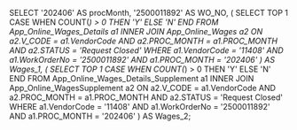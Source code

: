 SELECT 
    '202406' AS procMonth,
    '2500011892' AS WO_NO,
    (
        SELECT TOP 1 
            CASE 
                WHEN COUNT(*) > 0 THEN 'Y' 
                ELSE 'N' 
            END 
        FROM App_Online_Wages_Details a1
        INNER JOIN App_Online_Wages a2 
            ON a2.V_CODE = a1.VendorCode 
            AND a2.PROC_MONTH = a1.PROC_MONTH 
            AND a2.STATUS = 'Request Closed'
        WHERE 
            a1.VendorCode = '11408' 
            AND a1.WorkOrderNo = '2500011892' 
            AND a1.PROC_MONTH = '202406'
    ) AS Wages_1,
    (
        SELECT TOP 1 
            CASE 
                WHEN COUNT(*) > 0 THEN 'Y' 
                ELSE 'N' 
            END 
        FROM App_Online_Wages_Details_Supplement a1
        INNER JOIN App_Online_WagesSupplement a2 
            ON a2.V_CODE = a1.VendorCode 
            AND a2.PROC_MONTH = a1.PROC_MONTH 
            AND a2.STATUS = 'Request Closed'
        WHERE 
            a1.VendorCode = '11408' 
            AND a1.WorkOrderNo = '2500011892' 
            AND a1.PROC_MONTH = '202406'
    ) AS Wages_2;
